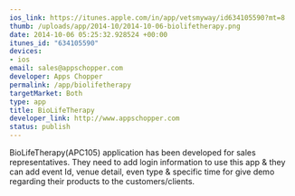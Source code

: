 ```yaml
--- 
ios_link: https://itunes.apple.com/in/app/vetsmyway/id634105590?mt=8
thumb: /uploads/app/2014-10/2014-10-06-biolifetherapy.png
date: 2014-10-06 05:25:32.928524 +00:00
itunes_id: "634105590"
devices: 
- ios
email: sales@appschopper.com
developer: Apps Chopper
permalink: /app/biolifetherapy
targetMarket: Both
type: app
title: BioLifeTherapy
developer_link: http://www.appschopper.com
status: publish
---
```


BioLifeTherapy(APC105) application has been developed for sales representatives. They need to add login information to use this app & they can add event Id, venue detail, even type & specific time for give demo regarding their products to the customers/clients.
